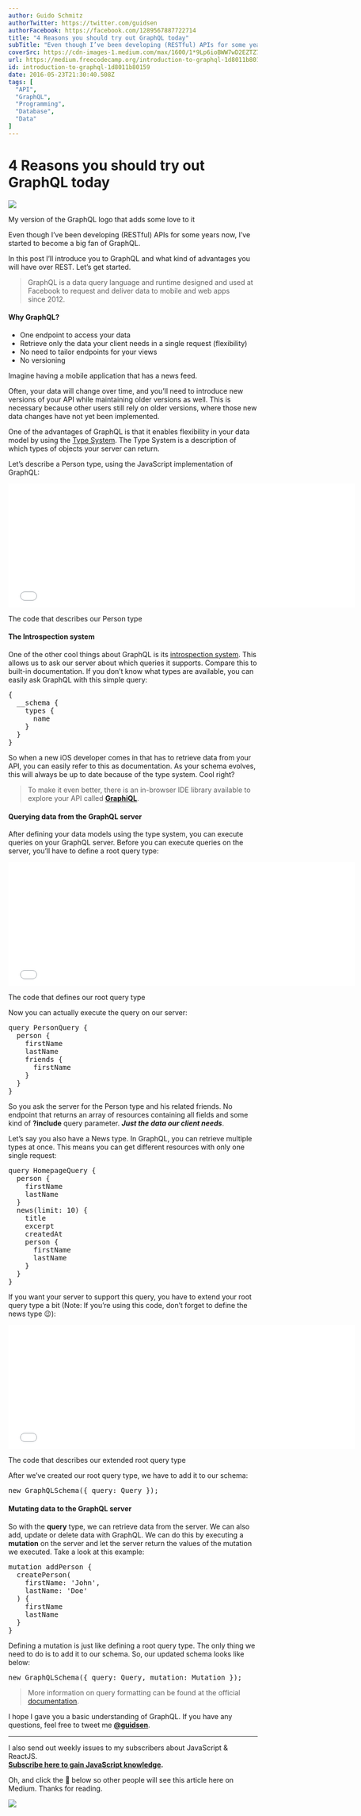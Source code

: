 ```yaml
---
author: Guido Schmitz
authorTwitter: https://twitter.com/guidsen
authorFacebook: https://facebook.com/1289567887722714
title: "4 Reasons you should try out GraphQL today"
subTitle: "Even though I’ve been developing (RESTful) APIs for some years now, I’ve started to become a big fan of GraphQL...."
coverSrc: https://cdn-images-1.medium.com/max/1600/1*9Lp6ioBWW7wD2EZTZ7Mh9w.png
url: https://medium.freecodecamp.org/introduction-to-graphql-1d8011b80159
id: introduction-to-graphql-1d8011b80159
date: 2016-05-23T21:30:40.508Z
tags: [
  "API",
  "GraphQL",
  "Programming",
  "Database",
  "Data"
]
---
```

# 4 Reasons you should try out GraphQL today



![](https://cdn-images-1.medium.com/max/1600/1*9Lp6ioBWW7wD2EZTZ7Mh9w.png)

My version of the GraphQL logo that adds some love to it



Even though I’ve been developing (RESTful) APIs for some years now, I’ve started to become a big fan of GraphQL.

In this post I’ll introduce you to GraphQL and what kind of advantages you will have over REST. Let’s get started.

> GraphQL is a data query language and runtime designed and used at Facebook to request and deliver data to mobile and web apps since 2012.

#### **Why GraphQL?**

*   One endpoint to access your data
*   Retrieve only the data your client needs in a single request (flexibility)
*   No need to tailor endpoints for your views
*   No versioning

Imagine having a mobile application that has a news feed.

Often, your data will change over time, and you’ll need to introduce new versions of your API while maintaining older versions as well. This is necessary because other users still rely on older versions, where those new data changes have not yet been implemented.

One of the advantages of GraphQL is that it enables flexibility in your data model by using the [Type System](http://graphql.org/docs/typesystem/). The Type System is a description of which types of objects your server can return.

Let’s describe a Person type, using the JavaScript implementation of GraphQL:





<iframe width="700" height="250" src="/media/adc463a0e5992c0893b2ac84e1f6f318?postId=1d8011b80159" data-media-id="adc463a0e5992c0893b2ac84e1f6f318" allowfullscreen="" frameborder="0"></iframe>



The code that describes our Person type



#### **The Introspection system**

One of the other cool things about GraphQL is its [introspection system](http://graphql.org/docs/introspection/). This allows us to ask our server about which queries it supports. Compare this to built-in documentation. If you don’t know what types are available, you can easily ask GraphQL with this simple query:

<pre name="64b1" id="64b1" class="graf graf--pre graf-after--p">{  
  __schema {  
    types {  
      name  
    }  
  }  
}</pre>

So when a new iOS developer comes in that has to retrieve data from your API, you can easily refer to this as documentation. As your schema evolves, this will always be up to date because of the type system. Cool right?

> To make it even better, there is an in-browser IDE library available to explore your API called [**GraphiQL**](https://github.com/graphql/graphiql).

#### **Querying data from the GraphQL server**

After defining your data models using the type system, you can execute queries on your GraphQL server. Before you can execute queries on the server, you’ll have to define a root query type:





<iframe width="700" height="250" src="/media/aac59e8a852e1237c9f1d4b11f9dbbd1?postId=1d8011b80159" data-media-id="aac59e8a852e1237c9f1d4b11f9dbbd1" allowfullscreen="" frameborder="0"></iframe>



The code that defines our root query type



Now you can actually execute the query on our server:

<pre name="2999" id="2999" class="graf graf--pre graf-after--p">query PersonQuery {  
  person {  
    firstName  
    lastName  
    friends {  
      firstName  
    }  
  }  
}</pre>

So you ask the server for the Person type and his related friends. No endpoint that returns an array of resources containing all fields and some   
kind of **?include** query parameter. **_Just the data our client needs_**.

Let’s say you also have a News type. In GraphQL, you can retrieve multiple types at once. This means you can get different resources with only one single request:

<pre name="bb21" id="bb21" class="graf graf--pre graf-after--p">query HomepageQuery {  
  person {  
    firstName  
    lastName  
  }  
  news(limit: 10) {  
    title  
    excerpt  
    createdAt  
    person {  
      firstName  
      lastName  
    }  
  }  
}</pre>

If you want your server to support this query, you have to extend your root query type a bit (Note: If you’re using this code, don’t forget to define the news type 😉):





<iframe width="700" height="250" src="/media/c16b5a8b6e97ac917ceefe5aded98992?postId=1d8011b80159" data-media-id="c16b5a8b6e97ac917ceefe5aded98992" allowfullscreen="" frameborder="0"></iframe>



The code that describes our extended root query type



After we’ve created our root query type, we have to add it to our schema:

<pre name="e86d" id="e86d" class="graf graf--pre graf-after--p">new GraphQLSchema({ query: Query });</pre>

#### **Mutating data to the GraphQL server**

So with the **query** type, we can retrieve data from the server. We can also add, update or delete data with GraphQL. We can do this by executing a **mutation** on the server and let the server return the values of the mutation we executed. Take a look at this example:

<pre name="3067" id="3067" class="graf graf--pre graf-after--p">mutation addPerson {  
  createPerson(  
    firstName: 'John',  
    lastName: 'Doe'  
  ) {  
    firstName  
    lastName  
  }  
}</pre>

Defining a mutation is just like defining a root query type. The only thing we need to do is to add it to our schema. So, our updated schema looks like below:

<pre name="d91a" id="d91a" class="graf graf--pre graf-after--p">new GraphQLSchema({ query: Query, mutation: Mutation });</pre>

> More information on query formatting can be found at the official [documentation](http://graphql.org/docs/queries/).

I hope I gave you a basic understanding of GraphQL. If you have any questions, feel free to tweet me [**@guidsen**](https://twitter.com/guidsen).











* * *







I also send out weekly issues to my subscribers about JavaScript & ReactJS.  
[**Subscribe here to gain JavaScript knowledge**](https://www.getrevue.co/profile/guidsen)**.**

Oh, and click the 💚 below so other people will see this article here on Medium. Thanks for reading.



![](https://cdn-images-1.medium.com/max/1600/1*prif7-04oPf8Dqo1gvSDsQ.gif)










